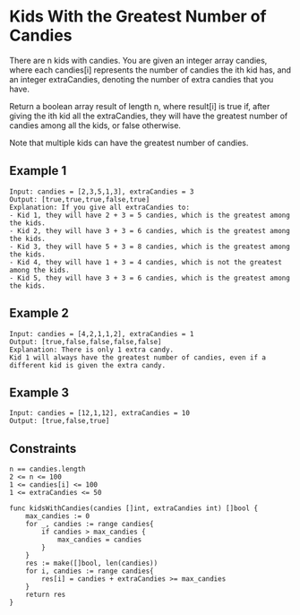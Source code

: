 # Kids With the Greatest Number of Candies

There are n kids with candies. You are given an integer array candies, where each candies[i] represents the number of candies the ith kid has, and an integer extraCandies, denoting the number of extra candies that you have.

Return a boolean array result of length n, where result[i] is true if, after giving the ith kid all the extraCandies, they will have the greatest number of candies among all the kids, or false otherwise.

Note that multiple kids can have the greatest number of candies.

## Example 1

```text
Input: candies = [2,3,5,1,3], extraCandies = 3
Output: [true,true,true,false,true] 
Explanation: If you give all extraCandies to:
- Kid 1, they will have 2 + 3 = 5 candies, which is the greatest among the kids.
- Kid 2, they will have 3 + 3 = 6 candies, which is the greatest among the kids.
- Kid 3, they will have 5 + 3 = 8 candies, which is the greatest among the kids.
- Kid 4, they will have 1 + 3 = 4 candies, which is not the greatest among the kids.
- Kid 5, they will have 3 + 3 = 6 candies, which is the greatest among the kids.
```

## Example 2

```text
Input: candies = [4,2,1,1,2], extraCandies = 1
Output: [true,false,false,false,false] 
Explanation: There is only 1 extra candy.
Kid 1 will always have the greatest number of candies, even if a different kid is given the extra candy.
```

## Example 3

```text
Input: candies = [12,1,12], extraCandies = 10
Output: [true,false,true]
```

## Constraints

```text
n == candies.length
2 <= n <= 100
1 <= candies[i] <= 100
1 <= extraCandies <= 50
```

```golang
func kidsWithCandies(candies []int, extraCandies int) []bool {
    max_candies := 0
    for _, candies := range candies{
        if candies > max_candies {
            max_candies = candies
        }
    }
    res := make([]bool, len(candies))
    for i, candies := range candies{
        res[i] = candies + extraCandies >= max_candies
    }
    return res
}
```
